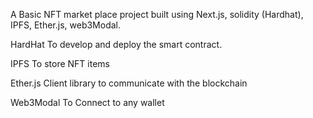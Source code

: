 A Basic NFT market place project built using Next.js, solidity (Hardhat), IPFS, Ether.js, web3Modal.

HardHat
To develop and deploy the smart contract.

IPFS
To store NFT items

Ether.js
Client library to communicate with the blockchain

Web3Modal
To Connect to any wallet
